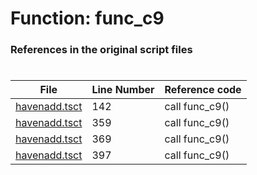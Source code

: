 # Function: func_c9
### References in the original script files

#

| File | Line Number | Reference code |
| --- | --- | --- |
| [havenadd.tsct](../../../out/havenadd.tsct#L142) | 142 | call func_c9() |
| [havenadd.tsct](../../../out/havenadd.tsct#L359) | 359 | call func_c9() |
| [havenadd.tsct](../../../out/havenadd.tsct#L369) | 369 | call func_c9() |
| [havenadd.tsct](../../../out/havenadd.tsct#L397) | 397 | call func_c9() |
